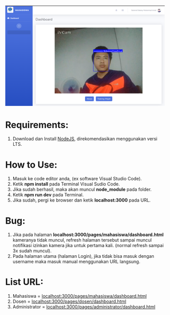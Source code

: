 ![face test](/public/css/img/testface.png)

# Requirements:

1. Download dan Install <a href="https://nodejs.org/" target="_blank">NodeJS</a>, direkomendasikan menggunakan versi LTS.

# How to Use:

1. Masuk ke code editor anda, (ex software Visual Studio Code).
2. Ketik <b>npm install</b> pada Terminal Visual Sudio Code.
3. Jika sudah berhasil, maka akan muncul <b>node_module</b> pada folder.
4. Ketik <b>npm run dev</b> pada Terminal.
5. Jika sudah, pergi ke browser dan ketik <b>localhost:3000</b> pada URL.

# Bug:
1. Jika pada halaman <b>localhost:3000/pages/mahasiswa/dashboard.html</b> kameranya tidak muncul, refresh halaman tersebut sampai muncul notifikasi izinkan kamera jika untuk pertama kali. (normal refresh sampai 3x sudah muncul).
2. Pada halaman utama (halaman Login), jika tidak bisa masuk dengan username maka masuk manual menggunakan URL langsung.

# List URL:
1. Mahasiswa = <a href="localhost:3000/pages/mahasiswa/dashboard.html">localhost:3000/pages/mahasiswa/dashboard.html</a>
2. Dosen = <a href="localhost:3000/pages/dosen/dashboard.html">localhost:3000/pages/dosen/dashboard.html</a>
3. Administrator = <a href="localhost:3000/pages/administrator/dashboard.html">localhost:3000/pages/administrator/dashboard.html</a>
